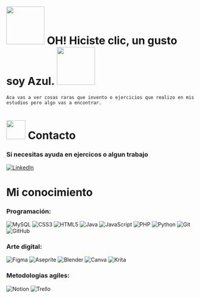 # <img src="https://media1.giphy.com/media/v1.Y2lkPTc5MGI3NjExMTFlNTExbjdndDgxd2Q5eGg5YXhkZm9yNng1b2R3N2h5MmxydXVkdyZlcD12MV9pbnRlcm5hbF9naWZfYnlfaWQmY3Q9cw/PipcZCcRkLvWL3OuQL/giphy.webp" width="100"/> OH! Hiciste clic, un gusto soy Azul. <img src="https://media1.giphy.com/media/v1.Y2lkPTc5MGI3NjExMTFlNTExbjdndDgxd2Q5eGg5YXhkZm9yNng1b2R3N2h5MmxydXVkdyZlcD12MV9pbnRlcm5hbF9naWZfYnlfaWQmY3Q9cw/PipcZCcRkLvWL3OuQL/giphy.webp" width="100"/>
    Aca vas a ver cosas raras que invento o ejercicios que realizo en mis estudios pero algo vas a encontrar.

# <img src="https://media4.giphy.com/media/v1.Y2lkPTc5MGI3NjExMGgzazhoamcyenBzc2J4N2c5bnNzaXBlN210b2FndzZ6bzBmYXJtZiZlcD12MV9pbnRlcm5hbF9naWZfYnlfaWQmY3Q9cw/UQ1EI1ML2ABQdbebup/giphy.webp" width="50"/> Contacto
### Si necesitas ayuda en ejercicos o algun trabajo

[![LinkedIn](https://img.shields.io/badge/linkedin-%230077B5.svg?style=for-the-badge&logo=linkedin&logoColor=white)](https://www.linkedin.com/in/azul-miño-0475b6308/)

# Mi conocimiento
### Programación:
![MySQL](https://img.shields.io/badge/mysql-4479A1.svg?style=for-the-badge&logo=mysql&logoColor=white)
![CSS3](https://img.shields.io/badge/css3-%231572B6.svg?style=for-the-badge&logo=css3&logoColor=white)
![HTML5](https://img.shields.io/badge/html5-%23E34F26.svg?style=for-the-badge&logo=html5&logoColor=white)
![Java](https://img.shields.io/badge/java-%23ED8B00.svg?style=for-the-badge&logo=openjdk&logoColor=white)
![JavaScript](https://img.shields.io/badge/javascript-%23323330.svg?style=for-the-badge&logo=javascript&logoColor=%23F7DF1E)
![PHP](https://img.shields.io/badge/php-%23777BB4.svg?style=for-the-badge&logo=php&logoColor=white)
![Python](https://img.shields.io/badge/python-3670A0?style=for-the-badge&logo=python&logoColor=ffdd54)
![Git](https://img.shields.io/badge/git-%23F05033.svg?style=for-the-badge&logo=git&logoColor=white)
![GitHub](https://img.shields.io/badge/github-%23121011.svg?style=for-the-badge&logo=github&logoColor=white)


### Arte digital:
![Figma](https://img.shields.io/badge/figma-%23F24E1E.svg?style=for-the-badge&logo=figma&logoColor=white)
![Aseprite](https://img.shields.io/badge/Aseprite-FFFFFF?style=for-the-badge&logo=Aseprite&logoColor=#7D929E)
![Blender](https://img.shields.io/badge/blender-%23F5792A.svg?style=for-the-badge&logo=blender&logoColor=white)
![Canva](https://img.shields.io/badge/Canva-%2300C4CC.svg?style=for-the-badge&logo=Canva&logoColor=white)
![Krita](https://img.shields.io/badge/Krita-203759?style=for-the-badge&logo=krita&logoColor=EEF37B)

### Metodologias agiles:
![Notion](https://img.shields.io/badge/Notion-%23000000.svg?style=for-the-badge&logo=notion&logoColor=white)
![Trello](https://img.shields.io/badge/Trello-%23026AA7.svg?style=for-the-badge&logo=Trello&logoColor=white)

